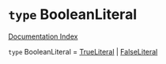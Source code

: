 # `type` BooleanLiteral

[Documentation Index](../README.md)

`type` BooleanLiteral = [TrueLiteral](../private.interface.TrueLiteral/README.md) | [FalseLiteral](../private.interface.FalseLiteral/README.md)